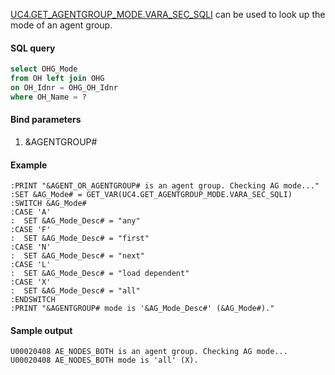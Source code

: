 [UC4.GET_AGENTGROUP_MODE.VARA_SEC_SQLI](https://github.com/michael-lowry/automation_engine/blob/master/UC4.GET_AGENTGROUP_MODE.VARA_SEC_SQLI.xml) can be used to look up the mode of an agent group.

#### SQL query ####
```sql
select OHG_Mode
from OH left join OHG
on OH_Idnr = OHG_OH_Idnr
where OH_Name = ?
```

#### Bind parameters ####
1. &AGENTGROUP#

#### Example ####
~~~~
:PRINT "&AGENT_OR_AGENTGROUP# is an agent group. Checking AG mode..."
:SET &AG_Mode# = GET_VAR(UC4.GET_AGENTGROUP_MODE.VARA_SEC_SQLI)
:SWITCH &AG_Mode#
:CASE 'A'
:  SET &AG_Mode_Desc# = "any"
:CASE 'F'
:  SET &AG_Mode_Desc# = "first"
:CASE 'N'
:  SET &AG_Mode_Desc# = "next"
:CASE 'L'
:  SET &AG_Mode_Desc# = "load dependent"
:CASE 'X'
:  SET &AG_Mode_Desc# = "all"
:ENDSWITCH
:PRINT "&AGENTGROUP# mode is '&AG_Mode_Desc#' (&AG_Mode#)."
~~~~

#### Sample output ####
~~~~
U00020408 AE_NODES_BOTH is an agent group. Checking AG mode...
U00020408 AE_NODES_BOTH mode is 'all' (X).
~~~~
